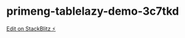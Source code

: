 # primeng-tablelazy-demo-3c7tkd

[Edit on StackBlitz ⚡️](https://stackblitz.com/edit/primeng-tablelazy-demo-3c7tkd)